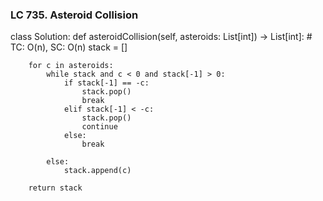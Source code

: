 ### LC 735. Asteroid Collision
class Solution:
    def asteroidCollision(self, asteroids: List[int]) -> List[int]:
        # TC: O(n), SC: O(n)
        stack = []

        for c in asteroids:
            while stack and c < 0 and stack[-1] > 0:
                if stack[-1] == -c:
                    stack.pop()
                    break
                elif stack[-1] < -c:
                    stack.pop()
                    continue
                else:
                    break

            else:
                stack.append(c)

        return stack